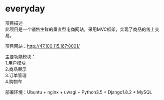 # everyday
 项目描述<br>
 此项目是一个销售生鲜的垂直型电商网站，采用MVC框架，实现了商品的线上交易。
 
项目网站：http://47.100.115.167:8001/

主要功能模块：<br>
1.用户模块<br>
2.商品展示<br>
3.订单管理<br>
4.购物车<br>

部署环境：Ubuntu + nginx + uwsgi + Python3.5 + Django1.8.2 + MySQL



